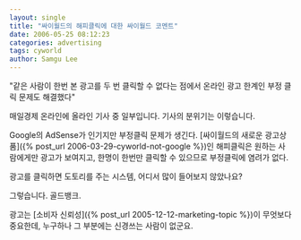 ```yaml
---
layout: single
title: "싸이월드의 해피클릭에 대한 싸이월드 코멘트"
date: 2006-05-25 08:12:23
categories: advertising
tags: cyworld
author: Samgu Lee
---
```


"같은 사람이 한번 본 광고를 두 번 클릭할 수 없다는 점에서 온라인 광고 한계인 부정 클릭 문제도 해결했다"

매일경제 온라인에 올라인 기사 중 일부입니다. 기사의 분위기는 이렇습니다.

Google의 AdSense가 인기지만 부정클릭 문제가 생긴다. [싸이월드의 새로운 광고상품]({% post_url 2006-03-29-cyworld-not-google %})인 해피클릭은 원하는 사람에게만 광고가 보여지고, 한명이 한번만 클릭할 수 있으므로 부정클릭에 염려가 없다.

광고를 클릭하면 도토리를 주는 시스템, 어디서 많이 들어보지 않았나요?

그렇습니다. 골드뱅크.

광고는 [소비자 신뢰성]({% post_url 2005-12-12-marketing-topic %})이 무엇보다 중요한데, 누구하나 그 부분에는 신경쓰는 사람이 없군요.
